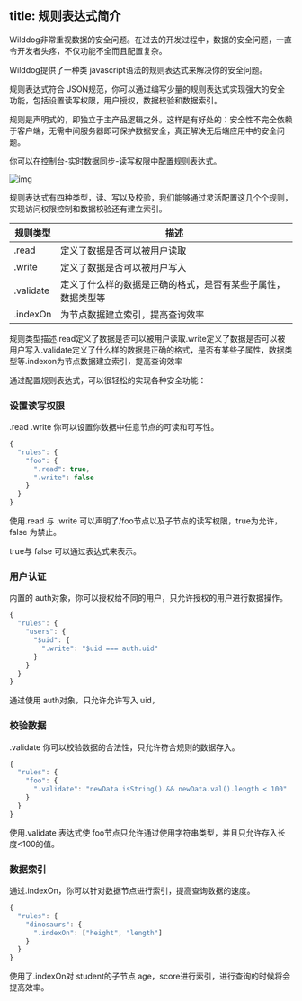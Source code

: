 
title: 规则表达式简介
---

Wilddog非常重视数据的安全问题。在过去的开发过程中，数据的安全问题，一直令开发者头疼，不仅功能不全而且配置复杂。

Wilddog提供了一种类 javascript语法的规则表达式来解决你的安全问题。

规则表达式符合 JSON规范，你可以通过编写少量的规则表达式实现强大的安全功能，包括设置读写权限，用户授权，数据校验和数据索引。

规则是声明式的，即独立于主产品逻辑之外。这样是有好处的：安全性不完全依赖于客户端，无需中间服务器即可保护数据安全，真正解决无后端应用中的安全问题。

你可以在控制台-实时数据同步-读写权限中配置规则表达式。

![img](/images/rule-overview.png)

规则表达式有四种类型，读、写以及校验，我们能够通过灵活配置这几个个规则，实现访问权限控制和数据校验还有建立索引。

| 规则类型      | 描述                             |
| --------- | ------------------------------ |
| .read     | 定义了数据是否可以被用户读取                 |
| .write    | 定义了数据是否可以被用户写入                 |
| .validate | 定义了什么样的数据是正确的格式，是否有某些子属性，数据类型等 |
| .indexOn  | 为节点数据建立索引，提高查询效率               |



规则类型描述.read定义了数据是否可以被用户读取.write定义了数据是否可以被用户写入.validate定义了什么样的数据是正确的格式，是否有某些子属性，数据类型等.indexon为节点数据建立索引，提高查询效率

通过配置规则表达式，可以很轻松的实现各种安全功能：



### 设置读写权限

.read .write 你可以设置你数据中任意节点的可读和可写性。

```javascript
{
  "rules": {
    "foo": {
      ".read": true,
      ".write": false
    }
  }
}
```

使用.read 与 .write 可以声明了/foo节点以及子节点的读写权限，true为允许，false 为禁止。

true与 false 可以通过表达式来表示。



### 用户认证

内置的 auth对象，你可以授权给不同的用户，只允许授权的用户进行数据操作。

```javascript
{
  "rules": {
    "users": {
      "$uid": {
        ".write": "$uid === auth.uid"
      }
    }
  }
}
```

通过使用 auth对象，只允许允许写入 uid，



### 校验数据

.validate 你可以校验数据的合法性，只允许符合规则的数据存入。

```javascript
{
  "rules": {
    "foo": {
      ".validate": "newData.isString() && newData.val().length < 100"
    }
  }
}
```

使用.validate 表达式使 foo节点只允许通过使用字符串类型，并且只允许存入长度<100的值。



### 数据索引

通过.indexOn，你可以针对数据节点进行索引，提高查询数据的速度。

```javascript
{
  "rules": {
    "dinosaurs": {
      ".indexOn": ["height", "length"]
    }
  }
}
```

使用了.indexOn对 student的子节点 age，score进行索引，进行查询的时候将会提高效率。